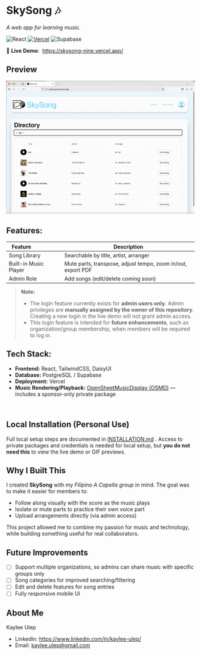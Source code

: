 # SkySong 🎶

_A web app for learning music._

<!-- Badges -->

![React](https://img.shields.io/badge/React-19-blue?logo=react)
[![Vercel](https://img.shields.io/badge/Vercel-Deployed-success?logo=vercel&logoColor=white)](https://skysong-nine.vercel.app/)
![Supabase](https://img.shields.io/badge/Database-Supabase-3FCF8E?logo=supabase&logoColor=white)

🔗 **Live Demo**:  https://skysong-nine.vercel.app/

## Preview

<!-- Replace with screenshots or a GIF demo -->

![SkySong Demo](assets/demo.gif)

## Features:

| Feature                   | Description                                                  |
| ------------------------- | ------------------------------------------------------------ |
| Song Library              | Searchable by title, artist, arranger                        |
| Built-in Music Player     | Mute parts, transpose, adjust tempo, zoom in/out, export PDF |
| Admin Role                | Add songs (edit/delete coming soon)                          |

> **Note:**  
>
> - The login feature currently exists for **admin users only**. Admin privileges are **manually assigned by the owner of this repository**. Creating a new login in the live demo will not grant admin access.  
> - This login feature is intended for **future enhancements**, such as organization/group membership, when members will be required to log in.

## Tech Stack:

- **Frontend:** React, TailwindCSS, DaisyUI  
- **Database:** PostgreSQL / Supabase  
- **Deployment:** Vercel  
- **Music Rendering/Playback:** [OpenSheetMusicDisplay (OSMD)](https://opensheetmusicdisplay.org/) — includes a sponsor-only private package

  

## Local Installation (Personal Use)

Full local setup steps are documented in [INSTALLATION.md](INSTALLATION.md)
. Access to private packages and credentials is needed for local setup, but **you do not need this** to view the live demo or GIF previews.

## Why I Built This

I created **SkySong** with my _Filipino A Capella group_ in mind. The goal was to make it easier for members to:

- Follow along visually with the score as the music plays
- Isolate or mute parts to practice their own voice part
- Upload arrangements directly (via admin access)

This project allowed me to combine my passion for music and technology, while building something useful for real collaborators.

## Future Improvements

- [ ] Support multiple organizations, so admins can share music with specific groups only
- [ ] Song categories for improved searching/filtering
- [ ] Edit and delete features for song entries
- [ ] Fully responsive mobile UI

## About Me

Kaylee Ulep

- LinkedIn: https://www.linkedin.com/in/kaylee-ulep/
- Email: kaylee.ulep@gmail.com
